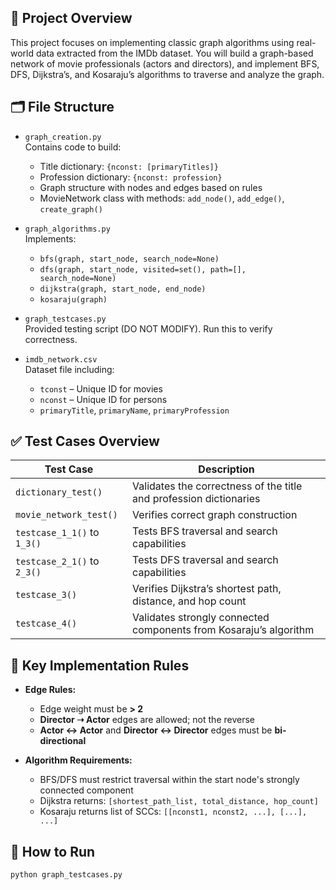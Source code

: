 
## 📌 Project Overview

This project focuses on implementing classic graph algorithms using real-world data extracted from the IMDb dataset. You will build a graph-based network of movie professionals (actors and directors), and implement BFS, DFS, Dijkstra’s, and Kosaraju’s algorithms to traverse and analyze the graph.

## 🗂️ File Structure

- `graph_creation.py`  
  Contains code to build:
  - Title dictionary: `{nconst: [primaryTitles]}`
  - Profession dictionary: `{nconst: profession}`
  - Graph structure with nodes and edges based on rules
  - MovieNetwork class with methods: `add_node()`, `add_edge()`, `create_graph()`

- `graph_algorithms.py`  
  Implements:
  - `bfs(graph, start_node, search_node=None)`
  - `dfs(graph, start_node, visited=set(), path=[], search_node=None)`
  - `dijkstra(graph, start_node, end_node)`
  - `kosaraju(graph)`

- `graph_testcases.py`  
  Provided testing script (DO NOT MODIFY). Run this to verify correctness.

- `imdb_network.csv`  
  Dataset file including:
  - `tconst` – Unique ID for movies  
  - `nconst` – Unique ID for persons  
  - `primaryTitle`, `primaryName`, `primaryProfession`

## ✅ Test Cases Overview

| Test Case        | Description |
|------------------|-------------|
| `dictionary_test()` | Validates the correctness of the title and profession dictionaries |
| `movie_network_test()` | Verifies correct graph construction |
| `testcase_1_1()` to `1_3()` | Tests BFS traversal and search capabilities |
| `testcase_2_1()` to `2_3()` | Tests DFS traversal and search capabilities |
| `testcase_3()` | Verifies Dijkstra’s shortest path, distance, and hop count |
| `testcase_4()` | Validates strongly connected components from Kosaraju’s algorithm |

## 🧠 Key Implementation Rules

- **Edge Rules:**
  - Edge weight must be **> 2**
  - **Director ➝ Actor** edges are allowed; not the reverse
  - **Actor ↔ Actor** and **Director ↔ Director** edges must be **bi-directional**

- **Algorithm Requirements:**
  - BFS/DFS must restrict traversal within the start node's strongly connected component
  - Dijkstra returns: `[shortest_path_list, total_distance, hop_count]`
  - Kosaraju returns list of SCCs: `[[nconst1, nconst2, ...], [...], ...]`

## 🧪 How to Run

```bash
python graph_testcases.py
